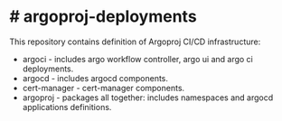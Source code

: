 # # argoproj-deployments

This repository contains definition of Argoproj CI/CD infrastructure:

- argoci - includes argo workflow controller, argo ui and argo ci deployments.
- argocd - includes argocd components.
- cert-manager - cert-manager components.
- argoproj - packages all together: includes namespaces and argocd applications definitions.
